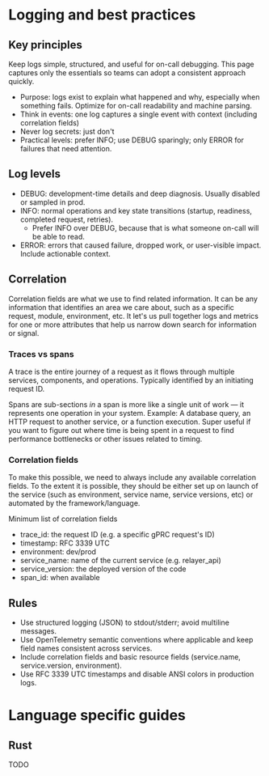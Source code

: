 # Logging and best practices

## Key principles
Keep logs simple, structured, and useful for on-call debugging. This page captures only the essentials so teams can adopt a consistent approach quickly.


- Purpose: logs exist to explain what happened and why, especially when something fails. Optimize for on-call readability and machine parsing.
- Think in events: one log captures a single event with context (including correlation fields)
- Never log secrets: just don't
- Practical levels: prefer INFO; use DEBUG sparingly; only ERROR for failures that need attention.

## Log levels
- DEBUG: development-time details and deep diagnosis. Usually disabled or sampled in prod.
- INFO: normal operations and key state transitions (startup, readiness, completed request, retries).
  - Prefer INFO over DEBUG, because that is what someone on-call will be able to read.
- ERROR: errors that caused failure, dropped work, or user-visible impact. Include actionable context.

## Correlation
Correlation fields are what we use to find related information. 
It can be any information that identifies an area we care about, such as a specific request, module, environment, etc.
It let's us pull together logs and metrics for one or more attributes that help us narrow down search for information or signal.

### Traces vs spans
A trace is the entire journey of a request as it flows through multiple services, components, and operations.
Typically identified by an initiating request ID.

Spans are sub-sections _in_ a span is more like a single unit of work — it represents one operation in your system.
Example: A database query, an HTTP request to another service, or a function execution.
Super useful if you want to figure out where time is being spent in a request to find performance bottlenecks or other issues related to timing.

### Correlation fields

To make this possible, we need to always include any available correlation fields.
To the extent it is possible, they should be either set up on launch of the service (such as environment, service name, service versions, etc) or automated by the framework/language.

Minimum list of correlation fields
- trace_id: the request ID (e.g. a specific gPRC request's ID)
- timestamp: RFC 3339 UTC
- environment: dev/prod
- service_name: name of the current service (e.g. relayer_api)
- service_version: the deployed version of the code
- span_id: when available

## Rules
- Use structured logging (JSON) to stdout/stderr; avoid multiline messages.
- Use OpenTelemetry semantic conventions where applicable and keep field names consistent across services.
- Include correlation fields and basic resource fields (service.name, service.version, environment).
- Use RFC 3339 UTC timestamps and disable ANSI colors in production logs.

# Language specific guides

## Rust

TODO

